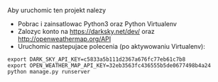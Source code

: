 Aby uruchomic ten projekt nalezy
* Pobrac i zainsatlowac Python3 oraz Python Virtualenv
* Zalozyc konto na https://darksky.net/dev/ oraz http://openweathermap.org/API
* Uruchomic nastepujace polecenia (po aktywowaniu Virtualenv):
```
export DARK_SKY_API_KEY=c5833a5b111d2367a676fc77eb61c7b8
export OPEN_WEATHER_MAP_API_KEY=32eb3563fc436555b5de0677498b4a24
python manage.py runserver
```
